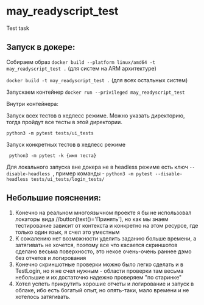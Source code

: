 # may_readyscript_test
Test task

## Запуск в докере: 

Собираем образ
` docker build --platform linux/amd64 -t may_readyscript_test . ` (для систем на ARM архитектуре)

` docker build -t may_readyscript_test . ` (для всех остальных систем) 

Запускаем контейнер
` docker run --privileged may_readyscript_test `

Внутри контейнера:

Запуск всех тестов в хедлесс режиме. Можно указать директорию, тогда пройдут все тесты в этой директории.

` python3 -m pytest tests/ui_tests `

Запуск конкретных тестов в хедлесс режиме 

`  python3 -m pytest -k {имя теста} `

Для локального запуска вне докера не в headless режиме есть ключ ` --disable-headless  `, 
пример команды - ` python3 -m pytest --disable-headless tests/ui_tests/login_tests/ `


 ## Небольшие пояснения: 

1. Конечно на реальном многоязычном проекте я бы не использовал локаторы вида //button[text()='Принять'], 
но как мы знаем тестирование зависит от контекста и конкретно на этом ресурсе, где только один язык, я счел это уместным
2. К сожалению нет возможности уделить заданию больше времени, а затягивать не хочется, поэтому все что касается 
скриншотов сделано весьма поверхносто, это некое очень-очень раннее дэмо без отчетов и логирования
3. Конечно скриншотные проверки можно было легко сделать и в TestLogin, но я не счел нужным - области проверки там 
весьма небольшие и их достаточно надежно проверяем "по старинке"
4. Хотел успеть прикрутить хорошие отчеты и логирование и запуск в облаке, ибо есть богатый опыт, но опять-таки, 
мало времени и не хотелось затягивать. 
